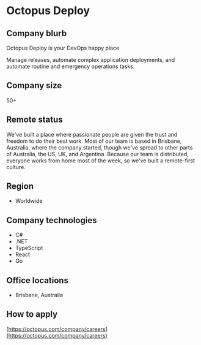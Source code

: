 # Octopus Deploy

## Company blurb

Octopus Deploy is your DevOps happy place

Manage releases, automate complex application deployments, and automate routine and emergency operations tasks.

## Company size

50+

## Remote status

We've built a place where passionate people are given the trust and freedom to do their best work. Most of our team is based in Brisbane, Australia, where the company started, though we've spread to other parts of Australia, the US, UK, and Argentina. Because our team is distributed, everyone works from home most of the week, so we've built a remote-first culture. 

## Region

 - Worldwide

## Company technologies

 - C#
 - .NET
 - TypeScript
 - React
 - Go

## Office locations

 - Brisbane, Australia

## How to apply

[https://octopus.com/company/careers](https://octopus.com/company/careers)

